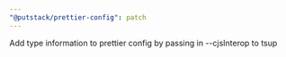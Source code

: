```yaml
---
"@putstack/prettier-config": patch
---
```


Add type information to prettier config by passing in --cjsInterop to tsup
